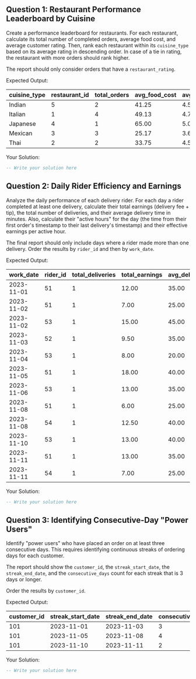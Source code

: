 ## Question 1: Restaurant Performance Leaderboard by Cuisine

Create a performance leaderboard for restaurants. For each restaurant, calculate its total number of completed orders, average food cost, and average customer rating. Then, rank each restaurant within its `cuisine_type` based on its average rating in descending order. In case of a tie in rating, the restaurant with more orders should rank higher.

The report should only consider orders that have a `restaurant_rating`.

Expected Output:

| cuisine_type | restaurant_id | total_orders | avg_food_cost | avg_rating | rank_within_cuisine |
| ---------------------- | ----------------------- | ---------------------- | ----------------------- | -------------------- | ----------------------------- |
| Indian                 | 5                       | 2                      | 41.25                   | 4.50                 | 1                             |
| Italian                | 1                       | 4                      | 49.13                   | 4.75                 | 1                             |
| Japanese               | 4                       | 1                      | 65.00                   | 5.00                 | 1                             |
| Mexican                | 3                       | 3                      | 25.17                   | 3.67                 | 1                             |
| Thai                   | 2                       | 2                      | 33.75                   | 4.50                 | 1                             |

Your Solution:

```sql
-- Write your solution here
```

## Question 2: Daily Rider Efficiency and Earnings

Analyze the daily performance of each delivery rider. For each day a rider completed at least one delivery, calculate their total earnings (delivery fee + tip), the total number of deliveries, and their average delivery time in minutes. Also, calculate their "active hours" for the day (the time from their first order's timestamp to their last delivery's timestamp) and their effective earnings per active hour.

The final report should only include days where a rider made more than one delivery. Order the results by `rider_id` and then by `work_date`.

Expected Output:

| work_date | rider_id | total_deliveries | total_earnings | avg_delivery_time_minutes | earnings_per_hour |
| ------------------- | ------------------ | -------------------------- | ------------------------ | ----------------------------------- | --------------------------- |
| 2023-11-01          | 51                 | 1                          | 12.00                    | 35.00                               | NULL                        |
| 2023-11-02          | 51                 | 1                          | 7.00                     | 25.00                               | NULL                        |
| 2023-11-02          | 53                 | 1                          | 15.00                    | 45.00                               | NULL                        |
| 2023-11-03          | 52                 | 1                          | 9.50                     | 35.00                               | NULL                        |
| 2023-11-04          | 53                 | 1                          | 8.00                     | 20.00                               | NULL                        |
| 2023-11-05          | 51                 | 1                          | 18.00                    | 40.00                               | NULL                        |
| 2023-11-06          | 53                 | 1                          | 13.00                    | 35.00                               | NULL                        |
| 2023-11-08          | 51                 | 1                          | 6.00                     | 25.00                               | NULL                        |
| 2023-11-08          | 54                 | 1                          | 12.50                    | 40.00                               | NULL                        |
| 2023-11-10          | 53                 | 1                          | 13.00                    | 40.00                               | NULL                        |
| 2023-11-11          | 51                 | 1                          | 13.00                    | 35.00                               | NULL                        |
| 2023-11-11          | 54                 | 1                          | 7.00                     | 25.00                               | NULL                        |

Your Solution:

```sql
-- Write your solution here
```

## Question 3: Identifying Consecutive-Day "Power Users"

Identify "power users" who have placed an order on at least three consecutive days. This requires identifying continuous streaks of ordering days for each customer.

The report should show the `customer_id`, the `streak_start_date`, the `streak_end_date`, and the `consecutive_days` count for each streak that is 3 days or longer.

Order the results by `customer_id`.

Expected Output:

| customer_id | streak_start_date | streak_end_date | consecutive_days |
| --------------------- | --------------------------- | ------------------------- | -------------------------- |
| 101                   | 2023-11-01                  | 2023-11-03                | 3                          |
| 101                   | 2023-11-05                  | 2023-11-08                | 4                          |
| 101                   | 2023-11-10                  | 2023-11-11                | 2                          |

Your Solution:

```sql
-- Write your solution here
```

